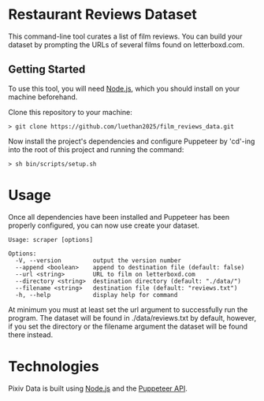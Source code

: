 # Restaurant Reviews Dataset
This command-line tool curates a list of film reviews. You can build your dataset by prompting the URLs of several films found on letterboxd.com.

## Getting Started
To use this tool, you will need [Node.js](https://nodejs.org/en), which you should install on your machine beforehand. <br>

Clone this repository to your machine:
```shell
> git clone https://github.com/luethan2025/film_reviews_data.git
```
Now install the project's dependencies and configure Puppeteer by 'cd'-ing into the root of this project and running the command:
```shell
> sh bin/scripts/setup.sh
```

# Usage
Once all dependencies have been installed and Puppeteer has been properly configured, you can now use create your dataset.
```
Usage: scraper [options]

Options:
  -V, --version         output the version number
  --append <boolean>    append to destination file (default: false)
  --url <string>        URL to film on letterboxd.com
  --directory <string>  destination directory (default: "./data/")
  --filename <string>   destination file (default: "reviews.txt")
  -h, --help            display help for command
```
At minimum you must at least set the url argument to successfully run the program. The dataset will be found in ./data/reviews.txt by default, however, if you set the directory or the filename argument the dataset will be found there instead.

# Technologies
Pixiv Data is built using [Node.js](https://nodejs.org/en) and the [Puppeteer API](https://github.com/puppeteer/puppeteer).
